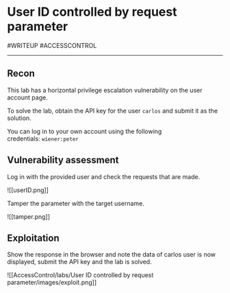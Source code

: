 # User ID controlled by request parameter

#WRITEUP 
#ACCESSCONTROL 
<hr>

## Recon

This lab has a horizontal privilege escalation vulnerability on the user account page.

To solve the lab, obtain the API key for the user `carlos` and submit it as the solution.

You can log in to your own account using the following credentials: `wiener:peter`

## Vulnerability assessment

Log in with the provided user and check the requests that are made.

![[userID.png]]

Tamper the parameter with the target username.

![[tamper.png]]

## Exploitation

Show the response in the browser and note the data of carlos user is now displayed, submit the API key and the lab is solved.

![[AccessControl/labs/User ID controlled by request parameter/images/exploit.png]]